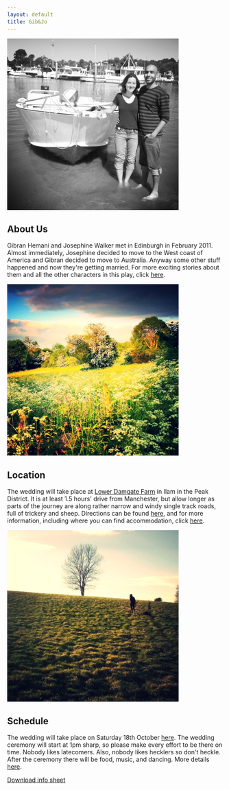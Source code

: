 ```yaml
---
layout: default
title: Gib&Jo
---
```


<div class="row">
  <div class="span4">
    <img src="img/boat.png" width='400px'>
    <h2>About Us</h2>
    <p>Gibran Hemani and Josephine Walker met in Edinburgh in February 2011. Almost immediately, Josephine decided to move to the West coast of America and Gibran decided to move to Australia. Anyway some other stuff happened and now they're getting married. For more exciting stories about them and all the other characters in this play, click <a href="/stories/">here</a>.</p>
  </div>
  <div class="span4">
    <img src="img/location1.jpg"  width='400px'>
    <h2>Location</h2>
    <p>The wedding will take place at <a href="http://www.damgate.com">Lower Damgate Farm</a> in Ilam in the Peak District. It is at least 1.5 hours' drive from Manchester, but allow longer as parts of the journey are along rather narrow and windy single track roads, full of trickery and sheep. Directions can be found <a href="http://www.damgate.com/directions.php">here</a>, and for more information, including where you can find accommodation, click <a href="/location/">here</a>.</p>
  </div>
  <div class="span4">
    <img src="img/hill1.png" width='400px'>
    <h2>Schedule</h2>
    <p>The wedding will take place on Saturday 18th October <a href="http://www.gibandjo.com/location.html">here</a>. The wedding ceremony will start at 1pm sharp, so please make every effort to be there on time. Nobody likes latecomers. Also, nobody likes hecklers so don't heckle. After the ceremony there will be food, music, and dancing. More details <a href="/schedule/">here</a>.</p>
  </div>
</div>


<div class="jumbotron top-buffer bottom-buffer">
  <a href="/img/infosheet.pdf" class="btn-infosheet">Download info sheet</a>
</div>

